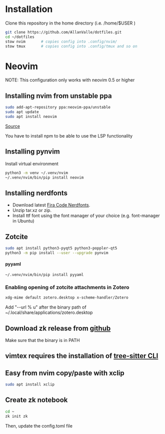 # Installation
Clone this repository in the home directory (i.e. /home/$USER )
````bash
git clone https://github.com/AllanValle/dotfiles.git
cd ~/dotfiles
stow nvim       # copies config into .config/nvim/ 
stow tmux       # copies config into .config/tmux and so on

````

# Neovim
NOTE: This configuration only works with neovim 0.5 or higher

## Installing nvim from unstable ppa
````bash
sudo add-apt-repository ppa:neovim-ppa/unstable
sudo apt update
sudo apt install neovim
````
[Source](https://github.com/neovim/neovim/wiki/Installing-Neovim)

You have to install npm to be able to use the LSP functionality

## Installing pynvim
Install virtual environment
````bash
python3 -m venv ~/.venv/nvim
~/.venv/nvim/bin/pip install neovim
````

## Installing nerdfonts
- Download latest [Fira Code Nerdfonts](https://github.com/ryanoasis/nerd-fonts/releases/latest).
- Unzip tar.xz or zip.
- Install ttf font using the font manager of your choice (e.g. font-manager in Ubuntu)

## Zotcite
````bash
sudo apt install python3-pyqt5 python3-poppler-qt5
python3 -m pip install --user --upgrade pynvim
````

#### pyyaml
````
~/.venv/nvim/bin/pip install pyyaml
````

### Enabling opening of zotcite attachments in Zotero
````bash
xdg-mime default zotero.desktop x-scheme-handler/Zotero
````

Add "--url % u" after the binary path of ~/.local/share/applications/zotero.desktop

## Download zk release from [github](https://github.com/zk-org/zk/releases)
Make sure that the binary is in PATH

## vimtex requires the installation of [tree-sitter CLI](https://github.com/tree-sitter/tree-sitter/releases)

## Easy from nvim copy/paste with xclip
````bash
sudo apt install xclip
````

## Create zk notebook
````bash
cd ~
zk init zk
````
Then, update the config.toml file
